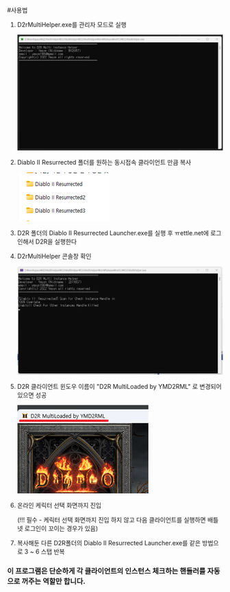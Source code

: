 #사용법

1. D2rMultiHelper.exe를 관리자 모드로 실행

   ![](./readme_resources/console1.png)

2. Diablo II Resurrected 폴더를 원하는 동시접속 클라이언트 만큼 복사

   ![](./readme_resources/folder_example.png)

3. D2R 폴더의 Diablo II Resurrected Launcher.exe를 실행 후 ㅠettle.net에 로그인해서 D2R을 실행한다
4. D2rMultiHelper 콘솔창 확인

   ![](./readme_resources/console2.png)

5. D2R 클라이언트 윈도우 이름이 "D2R MultiLoaded by YMD2RML" 로 변경되어있으면 성공

   ![](./readme_resources/window_example.png)

6. 온라인 케릭터 선택 화면까지 진입

   (!!! 필수 - 케릭터 선택 화면까지 진입 하지 않고 다음 클라이언트를 실행하면 배틀넷 로그인이 꼬이는 경우가 있음)

7. 복사해둔 다른 D2R폴더의 Diablo II Resurrected Launcher.exe를 같은 방법으로 3 ~ 6 스탭 반복

### 이 프로그램은 단순하게 각 클라이언트의 인스턴스 체크하는 핸들러를 자동으로 꺼주는 역할만 합니다.